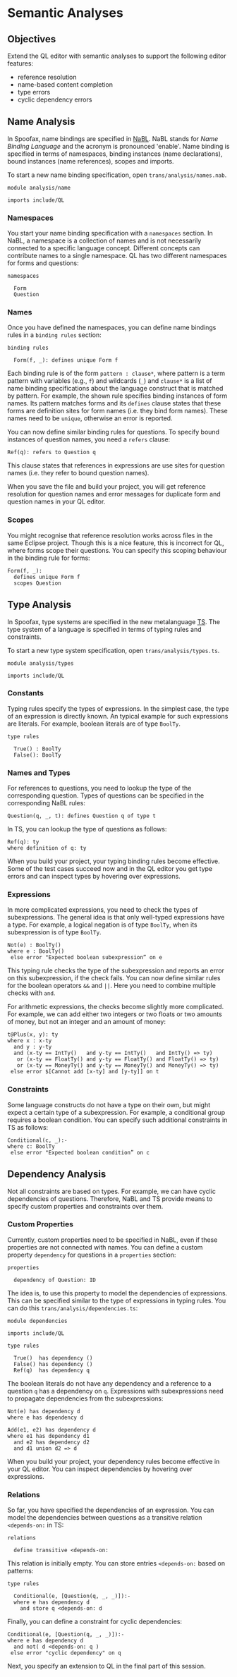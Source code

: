 # Semantic Analyses

## Objectives

Extend the QL editor with semantic analyses to support the following editor features:

* reference resolution
* name-based content completion
* type errors
* cyclic dependency errors

## Name Analysis

In Spoofax, name bindings are specified in [NaBL](http://metaborg.org/nabl/). NaBL stands for *Name Binding Language* and the acronym is pronounced 'enable'. Name binding is specified in terms of namespaces, binding instances (name declarations), bound instances (name references), scopes and imports.

To start a new name binding specification, open `trans/analysis/names.nab`.

    module analysis/name

    imports include/QL

### Namespaces

You start your name binding specification with a `namespaces` section. In NaBL, a namespace is a collection of names and is not necessarily connected to a specific language concept. Different concepts can contribute names to a single namespace.
QL has two different namespaces for forms and questions:

    namespaces

      Form
      Question

### Names

Once you have defined the namespaces, you can define name bindings rules in a `binding rules` section:

    binding rules

      Form(f, _): defines unique Form f

Each binding rule is of the form `pattern : clause*`, where pattern is a term pattern with variables (e.g., `f`) and wildcards (`_`) and `clause*` is a list of name binding specifications about the language construct that is matched by pattern. For example, the shown rule specifies binding instances of form names. Its pattern matches forms and its `defines` clause states that these forms are definition sites for form names (i.e. they bind form names). These names need to be `unique`, otherwise an error is reported.

You can now define similar binding rules for questions. To specify bound instances of question names, you need a `refers` clause:

    Ref(q): refers to Question q

This clause states that references in expressions are use sites for question names (i.e. they refer to bound question names).

When you save the file and build your project, you will get reference resolution for question names and error messages for duplicate form and question names in your QL editor.

### Scopes

You might recognise that reference resolution works across files in the same Eclipse project. Though this is a nice feature, this is incorrect for QL, where forms scope their questions. You can specify this scoping behaviour in the binding rule for forms:

    Form(f, _):
      defines unique Form f
      scopes Question

## Type Analysis

In Spoofax, type systems are specified in the new metalanguage [TS](http://metaborg.org/ts/). The type system of a language is specified in terms of typing rules and constraints.

To start a new type system specification, open `trans/analysis/types.ts`.

    module analysis/types

    imports include/QL

### Constants

Typing rules specify the types of expressions. In the simplest case, the type of an expression is directly known. An typical example for such expressions are literals. For example, boolean literals are of type `BoolTy`.

    type rules

      True() : BoolTy
      False(): BoolTy

### Names and Types

For references to questions, you need to lookup the type of the corresponding question. Types of questions can be specified in the corresponding NaBL rules:

    Question(q, _, t): defines Question q of type t

In TS, you can lookup the type of questions as follows:

    Ref(q): ty
    where definition of q: ty

When you build your project, your typing binding rules become effective. Some of the test cases succeed now and in the QL editor you get type errors and can inspect types by hovering over expressions.

### Expressions

In more complicated expressions, you need to check the types of subexpressions. The general idea is that only well-typed expressions have a type. For example, a logical negation is of type `BoolTy`, when its subexpression is of type `BoolTy`.

    Not(e) : BoolTy()
    where e : BoolTy()
     else error "Expected boolean subexpression” on e

This typing rule checks the type of the subexpression and reports an error on this subexpression, if the check fails. You can now define similar rules for the boolean operators `&&` and `||`. Here you need to combine multiple checks with `and`.

For arithmetic expressions, the checks become slightly more complicated. For example, we can add either two integers or two floats or two amounts of money, but not an integer and an amount of money:

    t@Plus(x, y): ty
    where x : x-ty
      and y : y-ty
      and (x-ty == IntTy()   and y-ty == IntTy()   and IntTy() => ty)
       or (x-ty == FloatTy() and y-ty == FloatTy() and FloatTy() => ty)
       or (x-ty == MoneyTy() and y-ty == MoneyTy() and MoneyTy() => ty)
     else error $[Cannot add [x-ty] and [y-ty]] on t

### Constraints

Some language constructs do not have a type on their own, but might expect a certain type of a subexpression. For example, a conditional group requires a boolean condition. You can specify such additional constraints in TS as follows:

    Conditional(c, _):-
    where c: BoolTy
     else error "Expected boolean condition” on c

## Dependency Analysis

Not all constraints are based on types. For example, we can have cyclic dependencies of questions. Therefore, NaBL and TS provide means to specify custom properties and constraints over them.

### Custom Properties

Currently, custom properties need to be specified in NaBL, even if these properties are not connected with names. You can define a custom property `dependency` for questions in a `properties` section:

    properties

      dependency of Question: ID

The idea is, to use this property to model the dependencies of expressions. This can be specified similar to the type of expressions in typing rules. You can do this `trans/analysis/dependencies.ts`:

    module dependencies

    imports include/QL

    type rules

      True()  has dependency ()
      False() has dependency ()
      Ref(q)  has dependency q

The boolean literals do not have any dependency and a reference to a question `q` has a dependency on `q`. Expressions with subexpressions need to propagate dependencies from the subexpressions:

    Not(e) has dependency d
    where e has dependency d

    Add(e1, e2) has dependency d
    where e1 has dependency d1
      and e2 has dependency d2
      and d1 union d2 => d

When you build your project, your dependency rules become effective in your QL editor. You can inspect dependencies by hovering over expressions.

### Relations

So far, you have specified the dependencies of an expression. You can model the dependencies between questions as a transitive relation `<depends-on:` in TS:

    relations

      define transitive <depends-on:

This relation is initially empty. You can store entries `<depends-on:` based on patterns:

    type rules

      Conditional(e, [Question(q, _, _)]):-
      where e has dependency d
        and store q <depends-on: d

Finally, you can define a constraint for cyclic dependencies:

    Conditional(e, [Question(q, _, _)]):-
    where e has dependency d
      and not( d <depends-on: q )
     else error "cyclic dependency" on q

Next, you specify an extension to QL in the final part of this session.

